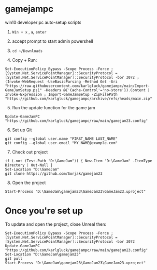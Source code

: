 # gamejampc
win10 developer pc auto-setup scripts

1. `Win + x` , `a`, `enter`

2. accept prompt to start admin powershell

3. `cd ~/Downloads`

4. Copy + Run:

```
Set-ExecutionPolicy Bypass -Scope Process -Force ; [System.Net.ServicePointManager]::SecurityProtocol = [System.Net.ServicePointManager]::SecurityProtocol -bor 3072 ; (Invoke-WebRequest -UseBasicParsing -Method Get -Uri "https://raw.githubusercontent.com/karlgluck/gamejampc/main/Import-GameJamSetup.ps1" -Headers @{'Cache-Control'='no-store'}).Content | Invoke-Expression ; Import-GameJamSetup -ZipFilePath "https://github.com/karlgluck/gamejampc/archive/refs/heads/main.zip"
```

5. Run the update function for the game jam

```
Update-GameJamPC "https://github.com/karlgluck/gamejampc/raw/main/gamejam23.config"
```

6. Set up Git

```
git config --global user.name "FIRST_NAME LAST_NAME"
git config --global user.email "MY_NAME@example.com"
```

7. Check out project

```
if (-not (Test-Path "D:\GameJam")) { New-Item "D:\GameJam" -ItemType Directory | Out-Null }
Set-Location "D:\GameJam"
git clone https://github.com/Sorjak/gamejam23
```

8. Open the project

```
Start-Process "D:\GameJam\gamejam23\GameJam23\GameJam23.uproject"
```

# Once you're set up

To update and open the project, close Unreal then:

```
Set-ExecutionPolicy Bypass -Scope Process -Force ; [System.Net.ServicePointManager]::SecurityProtocol = [System.Net.ServicePointManager]::SecurityProtocol -bor 3072
Update-GameJamPC "https://github.com/karlgluck/gamejampc/raw/main/gamejam23.config"
Set-Location "D:\GameJam\gamejam23"
git pull
Start-Process "D:\GameJam\gamejam23\GameJam23\GameJam23.uproject"
```
